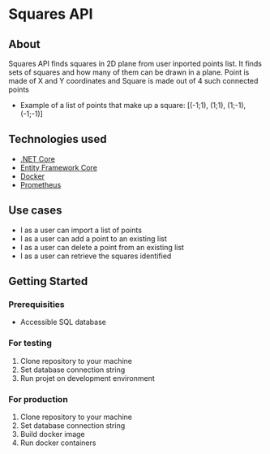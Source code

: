 # Squares API

## About
Squares API finds squares in 2D plane from user inported points list. It finds sets of squares and how many of them can be drawn in a plane. Point is made of X and Y coordinates and Square is made out of 4 such connected points


- Example of a list of points that make up a square: [(-1;1), (1;1), (1;-1), (-1;-1)]

## Technologies used
- [.NET Core](https://www.microsoft.com/net/core/platform)
- [Entity Framework Core](https://docs.microsoft.com/en-us/ef/core/)
- [Docker](https://hub.docker.com/r/microsoft/dotnet/)
- [Prometheus](https://prometheus.io/)


## Use cases
- I as a user can import a list of points
- I as a user can add a point to an existing list
- I as a user can delete a point from an existing list
- I as a user can retrieve the squares identified

## Getting Started

### Prerequisities
- Accessible SQL database

### For testing
1. Clone repository to your machine
2. Set database connection string
3. Run projet on development environment

### For production
1. Clone repository to your machine
2. Set database connection string
3. Build docker image
4. Run docker containers